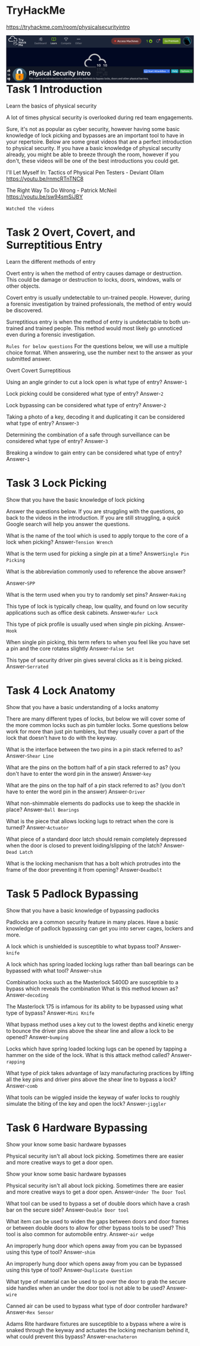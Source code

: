 # TryHackMe
  https://tryhackme.com/room/physicalsecurityintro
  
<img src="Physical_Security.png"
     alt="Physical_Security_icon"
     style="float: left; margin-right: 10px;" />
        
# Task 1  Introduction

Learn the basics of physical security

﻿A lot of times physical security is overlooked during red team engagements.
 
Sure, it's not as popular as cyber security, however having some basic knowledge of
lock picking and bypasses are an important tool to have in your repertoire.
Below are some great videos that are a perfect introduction to physical security. 
If you have a basic knowledge of physical security already, you might be able to 
breeze through the room, however if you don't, these videos will be one of the best
introductions you could get.

I'll Let Myself In: Tactics of Physical Pen Testers - Deviant Ollam
  https://youtu.be/rnmcRTnTNC8
  
The Right Way To Do Wrong - Patrick McNeil
  https://youtu.be/sw94smSiJBY
  
  `Watched the videos`
  
# Task 2  Overt, Covert, and Surreptitious Entry

Learn the different methods of entry

Overt entry is when the method of entry causes damage or destruction. 
This could be damage or destruction to locks, doors, windows, walls or other objects.

Covert entry is usually undetectable to un-trained people. However, during
a forensic investigation by trained professionals, the method of entry would be discovered.

Surreptitious entry is when the method of entry is undetectable to both
un-trained and trained people. This method would most likely go unnoticed even during a forensic investigation.

`Rules for below questions`
For the questions below, we will use a multiple choice format. When answering, use the number next to the answer as your submitted answer.

Overt
Covert
Surreptitious

Using an angle grinder to cut a lock open is what type of entry?
Answer-`1`

Lock picking could be considered what type of entry?
Answer-`2`

Lock bypassing can be considered what type of entry?
Answer-`2`

Taking a photo of a key, decoding it and duplicating it can be considered what type of entry?
Answer-`3`

Determining the combination of a safe through surveillance can be considered what type of entry?
Answer-`3`

Breaking a window to gain entry can be considered what type of entry?
Answer-`1`

# Task 3  Lock Picking

Show that you have the basic knowledge of lock picking

Answer the questions below. If you are struggling with the questions, 
go back to the videos in the introduction. If you are still struggling, 
a quick Google search will help you answer the questions.   

What is the name of the tool which is used to apply torque to the core of a lock when picking?
Answer-`Tension Wrench`

What is the term used for picking a single pin at a time?
Answer`Single Pin Picking`

What is the abbreviation commonly used to reference the above answer?

Answer-`SPP`

What is the term used when you try to randomly set pins?
Answer-`Raking`

This type of lock is typically cheap, low quality, and found on low security applications such as office desk cabinets.
Answer-`Wafer Lock`

This type of pick profile is usually used when single pin picking.
Answer-`Hook`

When single pin picking, this term refers to when you feel like you have set a pin and the core rotates slightly
Answer-`False Set`

This type of security driver pin gives several clicks as it is being picked.
Answer-`Serrated`

# Task 4  Lock Anatomy

Show that you have a basic understanding of a locks anatomy

There are many different types of locks, but below we will cover some 
of the more common locks such as pin tumbler locks. Some questions below work
for more than just pin tumblers, but they usually cover a part of the lock that
doesn't have to do with the keyway.

What is the interface between the two pins in a pin stack referred to as?
Answer-`Shear Line`

What are the pins on the bottom half of a pin stack referred to as? (you don't have to enter the word pin in the answer)
Answer-`key`


What are the pins on the top half of a pin stack referred to as? (you don't have to enter the word pin in the answer)
Answer-`Driver`

What non-shimmable elements do padlocks use to keep the shackle in place?
Answer-`Ball Bearings`

What is the piece that allows locking lugs to retract when the core is turned?
Answer-`Actuator`

What piece of a standard door latch should remain completely depressed when the door is closed to prevent loiding/slipping of the latch?
Answer-`Dead Latch`


What is the locking mechanism that has a bolt which protrudes into the frame of the door preventing it from opening?
Answer-`Deadbolt`

# Task 5  Padlock Bypassing

Show that you have a basic knowledge of bypassing padlocks

Padlocks are a common security feature in many places. Have a basic 
knowledge of padlock bypassing can get you into server cages, lockers and more.

A lock which is unshielded is susceptible to what bypass tool?
Answer-`knife`

A lock which has spring loaded locking lugs rather than ball bearings can be bypassed with what tool?
Answer-`shim`

Combination locks such as the Masterlock 5400D are susceptible to a bypass which reveals the combination What is this method known as?
Answer-`decoding`

The Masterlock 175 is infamous for its ability to be bypassed using what type of bypass?
Answer-`Mini Knife`


What bypass method uses a key cut to the lowest depths and kinetic energy 
to bounce the driver pins above the shear line and allow a lock to be opened?
Answer-`bumping`

Locks which have spring loaded locking lugs can be opened by tapping a hammer on the side of the lock. What is this attack method called?
Answer-`rapping`

What type of pick takes advantage of lazy manufacturing practices by lifting all the key pins and driver pins above the shear line to bypass a lock?
Answer-`comb`

What tools can be wiggled inside the keyway of wafer locks to roughly simulate the biting of the key and open the lock?
Answer-`jiggler`

# Task 6  Hardware Bypassing

Show your know some basic hardware bypasses

Physical security isn't all about lock picking. Sometimes there are easier and more creative ways to get a door open.

Show your know some basic hardware bypasses

Physical security isn't all about lock picking. Sometimes there are easier and more creative ways to get a door open.
Answer-`Under The Door Tool`

What tool can be used to bypass a set of double doors which have a crash bar on the secure side?
Answer-`Double Door tool`

What item can be used to widen the gaps between doors and door frames or between 
double doors to allow for other bypass tools to be used? This tool is also common for automobile entry.
Answer-`air wedge`

An improperly hung door which opens away from you can be bypassed using this type of tool?
Answer-`shim`

An improperly hung door which opens away from you can be bypassed using this type of tool?
Answer-`Duplicate Question`

What type of material can be used to go over the door to grab the secure side handles when an under the door tool is not able to be used?
Answer-`wire`

Canned air can be used to bypass what type of door controller hardware?
Answer-`Rex Sensor`

Adams Rite hardware fixtures are susceptible to a bypass where a wire is snaked through
the keyway and actuates the locking mechanism behind it, what could prevent this bypass?
Answer-`enachateron`
